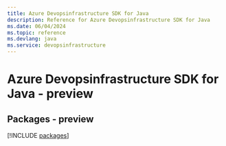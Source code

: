 ```yaml
---
title: Azure Devopsinfrastructure SDK for Java
description: Reference for Azure Devopsinfrastructure SDK for Java
ms.date: 06/04/2024
ms.topic: reference
ms.devlang: java
ms.service: devopsinfrastructure
---
```

# Azure Devopsinfrastructure SDK for Java - preview
## Packages - preview
[!INCLUDE [packages](devopsinfrastructure-index.md)]